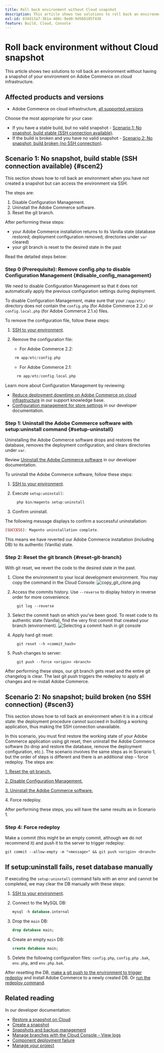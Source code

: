 ```yaml
---
title: Roll back environment without Cloud snapshot
description: This article shows two solutions to roll back an environment without having a snapshot of your environment on Adobe Commerce on cloud infrastructure.
exl-id: 834d13a7-3b1a-460c-9ed0-9d560105f436
feature: Build, Cloud, Console
---
```

# Roll back environment without Cloud snapshot

This article shows two solutions to roll back an environment without having a snapshot of your environment on Adobe Commerce on cloud infrastructure.

## Affected products and versions

* Adobe Commerce on cloud infrastructure, [all supported versions](https://magento.com/sites/default/files/magento-software-lifecycle-policy.pdf)

Choose the most appropriate for your case:

* If you have a stable build, but no valid snapshot - [Scenario 1: No snapshot, build stable (SSH connection available)](#scen2).
* If the build is broken and you have no valid snapshot - [Scenario 2: No snapshot; build broken (no SSH connection)](#scen3).

## Scenario 1: No snapshot, build stable (SSH connection available) {#scen2}

This section shows how to roll back an environment when you have not created a snapshot but can access the environment via SSH.

The steps are:

1. Disable Configuration Management.
1. Uninstall the Adobe Commerce software.
1. Reset the git branch.

After performing these steps:

* your Adobe Commerce installation returns to its Vanilla state (database restored; deployment configuration removed; directories under `var` cleared)
* your git branch is reset to the desired state in the past

Read the detailed steps below:

### Step 0 (Prerequisite): Remove config.php to disable Configuration Management {#disable_config_management}

We need to disable Configuration Management so that it does not automatically apply the previous configuration settings during deployment.

To disable Configuration Management, make sure that your `/app/etc/` directory does not contain the `config.php` (for Adobe Commerce 2.2.x) or `config.local.php` (for Adobe Commerce 2.1.x) files.

To remove the configuration file, follow these steps:

1. [SSH to your environment](https://experienceleague.adobe.com/docs/commerce-cloud-service/user-guide/develop/secure-connections.html).
1. Remove the configuration file:
    * For Adobe Commerce 2.2:

    ```php
     rm app/etc/config.php
    ```

    * For Adobe Commerce 2.1:

    ```php
      rm app/etc/config.local.php
    ```

Learn more about Configuration Management by reviewing:

* [Reduce deployment downtime on Adobe Commerce on cloud infrastructure](/help/how-to/general/magento-cloud-reduce-deployment-downtime-with-configuration-management.md) in our support knowledge base.
* [Configuration management for store settings](https://experienceleague.adobe.com/docs/commerce-cloud-service/user-guide/configure-store/store-settings.html) in our developer documentation.

### Step 1: Uninstall the Adobe Commerce software with setup:uninstall command {#setup-uninstall}


Uninstalling the Adobe Commerce software drops and restores the database, removes the deployment configuration, and clears directories under `var`.

Review [Uninstall the Adobe Commerce software](https://experienceleague.adobe.com/docs/commerce-operations/installation-guide/tutorials/uninstall.html) in our developer documentation.

To uninstall the Adobe Commerce software, follow these steps:

1. [SSH to your environment](https://experienceleague.adobe.com/docs/commerce-cloud-service/user-guide/develop/secure-connections.html).
1. Execute `setup:uninstall`:

    ```php
      php bin/magento setup:uninstall
    ```

1. Confirm uninstall.

The following message displays to confirm a successful uninstallation:

```php
[SUCCESS]: Magento uninstallation complete.
```

This means we have reverted our Adobe Commerce installation (including DB) to its authentic (Vanilla) state.

### Step 2: Reset the git branch {#reset-git-branch}

With git reset, we revert the code to the desired state in the past.

1. Clone the environment to your local development environment. You may copy the command in the Cloud Console:    ![copy_git_clone.png](assets/copy_git_clone.png)
1. Access the commits history. Use `--reverse` to display history in reverse order for more convenience:

    ```git
      git log --reverse
    ```

1. Select the commit hash on which you've been good. To reset code to its authentic state (Vanilla), find the very first commit that created your branch (environment).    ![Selecting a commit hash in git console](assets/select_commit_hash.png)
1. Apply hard git reset:

    ```git
      git reset --h <commit_hash>
    ```

1. Push changes to server:

    ```git
      git push --force <origin> <branch>
    ```

After performing these steps, our git branch gets reset and the entire git changelog is clear. The last git push triggers the redeploy to apply all changes and re-install Adobe Commerce.

## Scenario 2: No snapshot; build broken (no SSH connection) {#scen3}

This section shows how to roll back an environment when it is in a critical state: the deployment procedure cannot succeed in building a working application, thus making the SSH connection unavailable.

In this scenario, you must first restore the working state of your Adobe Commerce application using git reset, then uninstall the Adobe Commerce software (to drop and restore the database, remove the deployment configuration, etc.). The scenario involves the same steps as in Scenario 1, but the order of steps is different and there is an additional step &ndash; force redeploy. The steps are:

[1. Reset the git branch.](/help/how-to/general/reset-environment-on-cloud.md#reset-git-branch)

[2. Disable Configuration Management.](/help/how-to/general/reset-environment-on-cloud.md#disable_config_management)  

[3. Uninstall the Adobe Commerce software.](/help/how-to/general/reset-environment-on-cloud.md#setup-uninstall)

4&period; Force redeploy.

After performing these steps, you will have the same results as in Scenario 1.

### Step 4: Force redeploy

Make a commit (this might be an empty commit, although we do not recommend it) and push it to the server to trigger redeploy:

```git
git commit --allow-empty -m "<message>" && git push <origin> <branch>
```

## If setup:uninstall fails, reset database manually

If executing the `setup:uninstall` command fails with an error and cannot be completed, we may clear the DB manually with these steps:

1. [SSH to your environment](https://experienceleague.adobe.com/docs/commerce-cloud-service/user-guide/develop/secure-connections.html).
1. Connect to the MySQL DB:

    ```sql
    mysql -h database.internal
    ```

1. Drop the `main` DB:

    ```sql
    drop database main;
    ```

1. Create an empty `main` DB:

    ```sql
    create database main;
    ```

1. Delete the following configuration files: `config.php`, `config.php` `.bak`, `env.php`, and `env.php.bak`.

After resetting the DB, [make a git push to the environment to trigger redeploy](https://experienceleague.adobe.com/docs/commerce-cloud-service/user-guide/dev-tools/cloud-cli.html#git-commands) and install Adobe Commerce to a newly created DB. Or [run the redeploy command](https://experienceleague.adobe.com/docs/commerce-cloud-service/user-guide/dev-tools/cloud-cli.html#environment-commands).

## Related reading

In our developer documentation:

* [Restore a snapshot on Cloud](https://experienceleague.adobe.com/docs/commerce-cloud-service/user-guide/develop/storage/snapshots.html#restore-a-snapshot)
* [Create a snapshot](https://experienceleague.adobe.com/docs/commerce-cloud-service/user-guide/develop/storage/snapshots.html#create-a-snapshot)
* [Snapshots and backup management](https://experienceleague.adobe.com/docs/commerce-cloud-service/user-guide/develop/storage/snapshots.html)
* [Manage branches with the Cloud Console - View logs](https://experienceleague.adobe.com/docs/commerce-cloud-service/user-guide/project/console-branches.html?lang=en#view-logs)
* [Component deployment failure](https://experienceleague.adobe.com/docs/commerce-cloud-service/user-guide/develop/deploy/recover-failed-deployment.html)
* [Manage your project](https://experienceleague.adobe.com/docs/commerce-cloud-service/user-guide/project/overview.html#configure-the-project)
